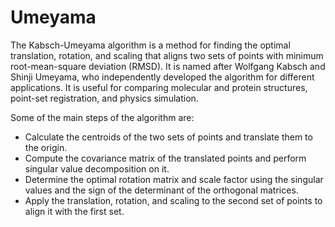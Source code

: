 # Umeyama

The Kabsch-Umeyama algorithm is a method for finding the optimal translation, rotation, and scaling that aligns two sets of points with minimum root-mean-square deviation (RMSD). It is named after Wolfgang Kabsch and Shinji Umeyama, who independently developed the algorithm for different applications. It is useful for comparing molecular and protein structures, point-set registration, and physics simulation.

Some of the main steps of the algorithm are:

* Calculate the centroids of the two sets of points and translate them to the origin.
* Compute the covariance matrix of the translated points and perform singular value decomposition on it.
* Determine the optimal rotation matrix and scale factor using the singular values and the sign of the determinant of the orthogonal matrices.
* Apply the translation, rotation, and scaling to the second set of points to align it with the first set.
